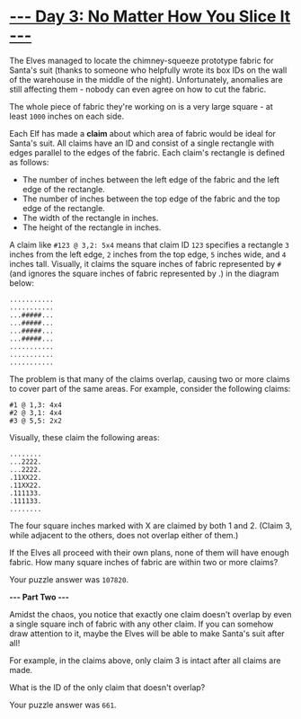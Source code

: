 # [--- Day 3: No Matter How You Slice It ---](http://adventofcode.com/2018/day/3)

The Elves managed to locate the chimney-squeeze prototype fabric for 
Santa's suit (thanks to someone who helpfully wrote its box IDs on the wall 
of the warehouse in the middle of the night). Unfortunately, anomalies are 
still affecting them - nobody can even agree on how to cut the fabric.

The whole piece of fabric they're working on is a very large square - at 
least ``1000`` inches on each side.

Each Elf has made a **claim** about which area of fabric would be ideal for 
Santa's suit. All claims have an ID and consist of a single rectangle with 
edges parallel to the edges of the fabric. Each claim's rectangle is defined as follows:

- The number of inches between the left edge of the fabric and the left edge of the rectangle.
- The number of inches between the top edge of the fabric and the top edge of the rectangle.
- The width of the rectangle in inches.
- The height of the rectangle in inches.

A claim like ``#123 @ 3,2: 5x4`` means that claim ID ``123`` specifies a rectangle 
``3`` inches from the left edge, ``2`` inches from the top edge, ``5`` inches wide, and
``4`` inches tall. Visually, it claims the square inches of fabric represented 
by ``#`` (and ignores the square inches of fabric represented by .) in the diagram below:

```
...........
...........
...#####...
...#####...
...#####...
...#####...
...........
...........
...........
```

The problem is that many of the claims overlap, causing two or more claims to cover part of the same areas. For example, consider the following claims:

```
#1 @ 1,3: 4x4
#2 @ 3,1: 4x4
#3 @ 5,5: 2x2
```

Visually, these claim the following areas:

```
........
...2222.
...2222.
.11XX22.
.11XX22.
.111133.
.111133.
........
```

The four square inches marked with X are claimed by both 1 and 2. (Claim 3, while adjacent to the others, does not overlap either of them.)

If the Elves all proceed with their own plans, none of them will have enough fabric. How many square inches of fabric are within two or more claims?

Your puzzle answer was ``107820``.

**--- Part Two ---**

Amidst the chaos, you notice that exactly one claim doesn't overlap by even a single square inch of fabric with any other claim. If you can somehow draw attention to it, maybe the Elves will be able to make Santa's suit after all!

For example, in the claims above, only claim 3 is intact after all claims are made.

What is the ID of the only claim that doesn't overlap?

Your puzzle answer was ``661``.

